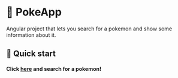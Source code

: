 # 👾 PokeApp

Angular project that lets you search for a pokemon and show some information about it.

## **🚀 Quick start** 

#### Click [here](https://fsouzadi1995.github.io/poke-app/ "PokeApp") and search for a pokemon!
